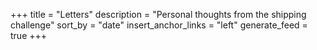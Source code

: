 +++
title = "Letters"
description = "Personal thoughts from the shipping challenge"
sort_by = "date"
insert_anchor_links = "left"
generate_feed = true
+++
